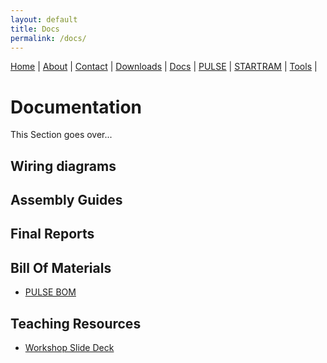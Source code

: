 ```yaml
---
layout: default
title: Docs
permalink: /docs/
---
```

<nav>
  <a href="{{ '/' | relative_url }}">Home</a> |
  <a href="{{ '/about/' | relative_url }}">About</a> |
  <a href="{{ '/contact/' | relative_url }}">Contact</a> |
  <a href="{{ '/downloads/' | relative_url }}">Downloads</a> |
  <a href="{{ '/docs/' | relative_url }}">Docs</a> |
  <a href="{{ '/pulse/' | relative_url }}">PULSE</a> |
  <a href="{{ '/startram/' | relative_url }}">STARTRAM</a> |
  <a href="{{ '/tools/' | relative_url }}">Tools</a> |
</nav>

# Documentation
This Section goes over...

## Wiring diagrams


## Assembly Guides


## Final Reports


## Bill Of Materials
- [PULSE BOM](https://docs.google.com/spreadsheets/d/10uC5fZ4h2JDtwxPtUhvvF3GIogL7pprvKqrKfWEeraI/edit?usp=sharing)


## Teaching Resources
- [Workshop Slide Deck](https://docs.google.com/presentation/d/1SaqSV5NGbhW8mlMzOuroytjIced-hquEMgIYkwTYrAI/edit?usp=sharing)